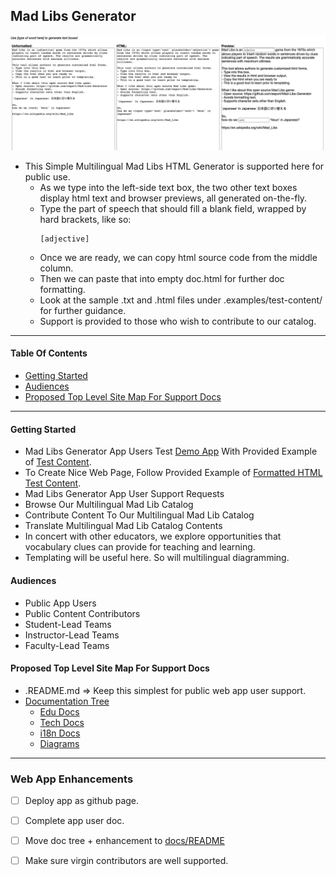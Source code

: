 ## Mad Libs Generator

![example](app-demo-screenshot.png)

- This Simple Multilingual Mad Libs HTML Generator is supported here for public use.
  - As we type into the left-side text box, the two other text boxes display html text and browser previews, all generated on-the-fly.
  - Type the part of speech that should fill a blank field, wrapped by hard brackets, like so:
    ```
    [adjective]
    ```
  - Once we are ready, we can copy html source code from the middle column.
  - Then we can paste that into empty doc.html for further doc formatting.
  - Look at the sample .txt and .html files under .examples/test-content/ for further guidance.
  - Support is provided to those who wish to contribute to our catalog.

---

#### Table Of Contents
- [Getting Started](#getting-started)
- [Audiences](#audiences)
- [Proposed Top Level Site Map For Support Docs](#proposed-top-level-site-map-for-support-docs)

---

#### Getting Started
- Mad Libs Generator App Users Test [Demo App](code/index.io) With Provided Example of [Test Content](catalog/test-content/test-content.txt).
- To Create Nice Web Page, Follow Provided Example of [Formatted HTML Test Content](catalog/test-content/test-content.html).
- Mad Libs Generator App User Support Requests
- Browse Our Multilingual Mad Lib Catalog
- Contribute Content To Our Multilingual Mad Lib Catalog
- Translate Multilingual Mad Lib Catalog Contents
- In concert with other educators, we explore opportunities that vocabulary clues can provide for teaching and learning.
- Templating will be useful here.  So will multilingual diagramming.

#### Audiences
- Public App Users
- Public Content Contributors
- Student-Lead Teams
- Instructor-Lead Teams
- Faculty-Lead Teams

#### Proposed Top Level Site Map For Support Docs
- .README.md => Keep this simplest for public web app user support.
- [Documentation Tree](docs/)
  - [Edu Docs](docs/edu-docs/)
  - [Tech Docs](docs/tech-docs)
  - [i18n Docs](docs/i18n-docs/)
  - [Diagrams](docs/diagrams/)
---

### Web App Enhancements
- [ ] Deploy app as github page.
- [ ] Complete app user doc.
- [ ] Move doc tree + enhancement to [docs/README](docs/README.md)
- [ ] Make sure virgin contributors are well supported.


